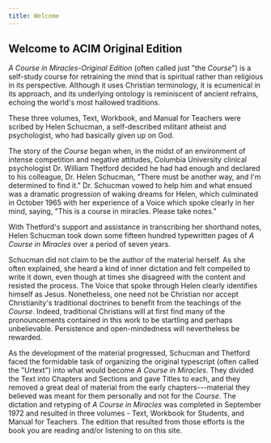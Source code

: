 ```yaml
---
title: Welcome
---
```


<h2 class="ui header">
Welcome to ACIM Original Edition
</h2>

 *A Course in Miracles-Original Edition* (often called just "the
 *Course*") is a self-study course for retraining the mind that is
 spiritual rather than religious in its perspective. Although it uses
 Christian terminology, it is ecumenical in its approach, and its
 underlying ontology is reminiscent of ancient refrains, echoing the
 world's most hallowed traditions.

These three volumes, Text, Workbook, and Manual for Teachers were
scribed by Helen Schucman, a self-described militant atheist and
psychologist, who had basically given up on God.

The story of the *Course* began when, in the midst of an environment
of intense competition and negative attitudes, Columbia University
clinical psychologist Dr. William Thetford decided he had had enough
and declared to his colleague, Dr. Helen Schucman, "There must be
another way, and I'm determined to find it." Dr. Schucman vowed to
help him and what ensued was a dramatic progression of waking dreams
for Helen, which culminated in October 1965 with her experience of a
Voice which spoke clearly in her mind, saying, "This is a course in
miracles. Please take notes."

With Thetford's support and assistance in transcribing her shorthand
notes, Helen Schucman took down some fifteen hundred typewritten
pages of *A Course in Miracles* over a period of seven years.  

Schucman did not claim to be the author of the material herself. As
she often explained, she heard a kind of inner dictation and felt
compelled to write it down, even though at times she disagreed with
the content and resisted the process. The Voice that spoke through
Helen clearly identifies himself as Jesus. Nonetheless, one need not
be Christian nor accept Christianity's traditional doctrines to
benefit from the teachings of the *Course*. Indeed, traditional
Christians will at first find many of the pronouncements contained
in this work to be startling and perhaps unbelievable. Persistence
and open-mindedness will nevertheless be rewarded.

As the development of the material progressed, Schucman and Thetford
faced the formidable task of organizing the original typescript
(often called the "Urtext") into what would become *A Course in
Miracles*. They divided the Text into Chapters and Sections and gave
Titles to each, and they removed a great deal of material from the
early chapters---material they believed was meant for them
personally and not for the *Course*. The dictation and retyping of
*A Course in Miracles* was completed in September 1972 and resulted
in three volumes - Text, Workbook for Students, and Manual for
Teachers. The edition that resulted from those efforts is the book
you are reading and/or listening to on this site.

